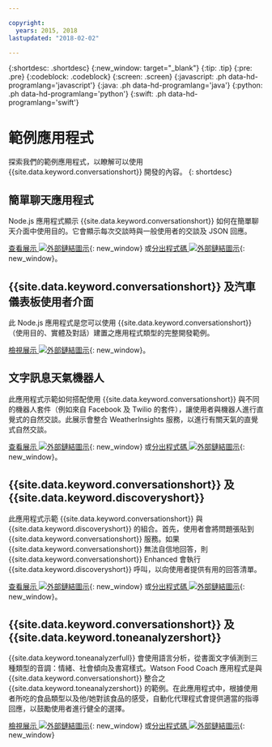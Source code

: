 ```yaml
---

copyright:
  years: 2015, 2018
lastupdated: "2018-02-02"

---
```


{:shortdesc: .shortdesc}
{:new_window: target="_blank"}
{:tip: .tip}
{:pre: .pre}
{:codeblock: .codeblock}
{:screen: .screen}
{:javascript: .ph data-hd-programlang='javascript'}
{:java: .ph data-hd-programlang='java'}
{:python: .ph data-hd-programlang='python'}
{:swift: .ph data-hd-programlang='swift'}

# 範例應用程式

探索我們的範例應用程式，以瞭解可以使用 {{site.data.keyword.conversationshort}} 開發的內容。
{: shortdesc}

## 簡單聊天應用程式

Node.js 應用程式顯示 {{site.data.keyword.conversationshort}} 如何在簡單聊天介面中使用目的。它會顯示每次交談時與一般使用者的交談及 JSON 回應。

[查看展示 ![外部鏈結圖示](../../icons/launch-glyph.svg "外部鏈結圖示")](http://conversation-simple.ng.bluemix.net/){: new_window} 或[分出程式碼 ![外部鏈結圖示](../../icons/launch-glyph.svg "外部鏈結圖示")](https://github.com/watson-developer-cloud/conversation-simple){: new_window}。

## {{site.data.keyword.conversationshort}} 及汽車儀表板使用者介面

此 Node.js 應用程式是您可以使用 {{site.data.keyword.conversationshort}}（使用目的、實體及對話）建置之應用程式類型的完整開發範例。

[檢視展示 ![外部鏈結圖示](../../icons/launch-glyph.svg "外部鏈結圖示")](https://conversation-demo.ng.bluemix.net/){: new_window}。

## 文字訊息天氣機器人

此應用程式示範如何搭配使用 {{site.data.keyword.conversationshort}} 與不同的機器人套件（例如來自 Facebook 及 Twilio 的套件），讓使用者與機器人進行直覺式的自然交談。此展示會整合 WeatherInsights 服務，以進行有關天氣的直覺式自然交談。

 [查看展示 ![外部鏈結圖示](../../icons/launch-glyph.svg "外部鏈結圖示")](https://text-bot.mybluemix.net/  ){: new_window} 或[分出程式碼 ![外部鏈結圖示](../../icons/launch-glyph.svg "外部鏈結圖示")](https://github.com/watson-developer-cloud/text-bot){: new_window}。

## {{site.data.keyword.conversationshort}} 及 {{site.data.keyword.discoveryshort}}

此應用程式示範 {{site.data.keyword.conversationshort}} 與 {{site.data.keyword.discoveryshort}} 的組合。首先，使用者會將問題張貼到 {{site.data.keyword.conversationshort}} 服務。如果 {{site.data.keyword.conversationshort}} 無法自信地回答，則 {{site.data.keyword.conversationshort}} Enhanced 會執行 {{site.data.keyword.discoveryshort}} 呼叫，以向使用者提供有用的回答清單。

[查看展示 ![外部鏈結圖示](../../icons/launch-glyph.svg "外部鏈結圖示")](https://conversation-with-discovery-within-ui.ng.bluemix.net/){: new_window} 或[分出程式碼 ![外部鏈結圖示](../../icons/launch-glyph.svg "外部鏈結圖示")](https://github.com/watson-developer-cloud/conversation-enhanced){: new_window}。

## {{site.data.keyword.conversationshort}} 及 {{site.data.keyword.toneanalyzershort}}

{{site.data.keyword.toneanalyzerfull}} 會使用語言分析，從書面文字偵測到三種類型的音調：情緒、社會傾向及書寫樣式。Watson Food Coach 應用程式是與 {{site.data.keyword.conversationshort}} 整合之 {{site.data.keyword.toneanalyzershort}} 的範例。在此應用程式中，根據使用者所吃的食品類型以及他/她對該食品的感受，自動化代理程式會提供適當的指導回應，以鼓勵使用者進行健全的選擇。

[檢視展示 ![外部鏈結圖示](../../icons/launch-glyph.svg "外部鏈結圖示")](https://food-coach.ng.bluemix.net/){: new_window} 或[分出程式碼 ![外部鏈結圖示](../../icons/launch-glyph.svg "外部鏈結圖示")](https://github.com/watson-developer-cloud/food-coach){: new_window}
